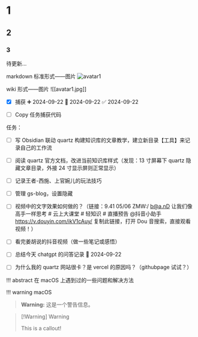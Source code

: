 
# 1

## 2

### 3


待更新...

markdown 标准形式——图片
![avatar1](avatar1.jpg)

wiki 形式——图片
![[avatar1.jpg]]

- [x] 捕获 ➕ 2024-09-22 📅 2024-09-22 ✅ 2024-09-22

- [ ] Copy 任务捕获代码

任务：
- [ ] 写 Obsidian 联动 quartz 构建知识库的文章教学，建立新目录【工具】来记录自己的工作流
- [ ] 阅读 quartz 官方文档，改进当前知识库样式（发现：13 寸屏幕下 quartz 隐藏文章目录，外接 24 寸显示屏则正常显示）
- [ ] 记录王者-西施、上官婉儿的玩法技巧
- [ ] 管理 gs-blog，设置隐藏
- [ ] 视频中的文字效果如何做的？（链接：9.41 05/06 ZMW:/ b@a.nD 让我们像高手一样思考 # 云上大课堂 # 轻知识 # 直播预告 @抖音小助手  https://v.douyin.com/ikV1cAuy/ 复制此链接，打开 Dou 音搜索，直接观看视频！）
- [ ] 看完姜胡说的抖音视频（做一些笔记或感悟）
- [ ] 总结今天 chatgpt 的问答记录 📅 2024-09-22
- [ ] 为什么我的 quartz 网站很卡？是 vercel 的原因吗？（githubpage 试试？）


!!! abstract
    在 macOS 上遇到过的一些问题和解决方法

!!! warning
	macOS

> **Warning:** 这是一个警告信息。


> [!Warning] Warning
> 
> This is a callout!

